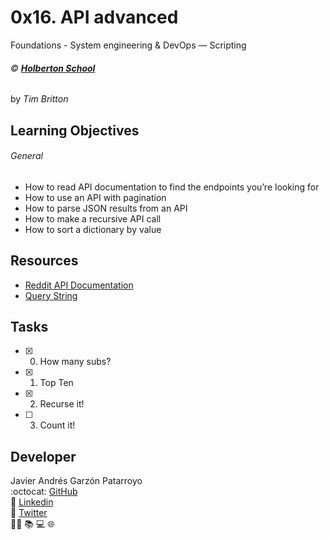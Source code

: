 # 0x16. API advanced
Foundations - System engineering & DevOps ― Scripting

###### :copyright: **[Holberton School](https://www.holbertonschool.com/)**
by _Tim Britton_

## Learning Objectives
###### General
* How to read API documentation to find the endpoints you’re looking for
* How to use an API with pagination
* How to parse JSON results from an API
* How to make a recursive API call
* How to sort a dictionary by value 

## Resources
* [Reddit API Documentation](https://www.reddit.com/dev/api/)
* [Query String](https://en.wikipedia.org/wiki/Query_string)

## Tasks
* [x] 0. How many subs?
* [x] 1. Top Ten
* [x] 2. Recurse it!
* [ ] 3. Count it!

## Developer
Javier Andrés Garzón Patarroyo  
:octocat: [GitHub](https://github.com/javierandresgp/)  
:link: [Linkedin](https://www.linkedin.com/in/javierandresgp/)  
:link: [Twitter](https://twitter.com/javierandresgp0)  
:man_technologist: :books: :computer: :globe_with_meridians:
